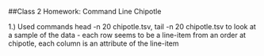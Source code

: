##Class 2 Homework: Command Line Chipotle

1.) Used commands head -n 20 chipotle.tsv, tail -n 20 chipotle.tsv to look at a sample of the data - each row seems to be a line-item from an order at chipotle,
      each column is an attribute of the line-item

